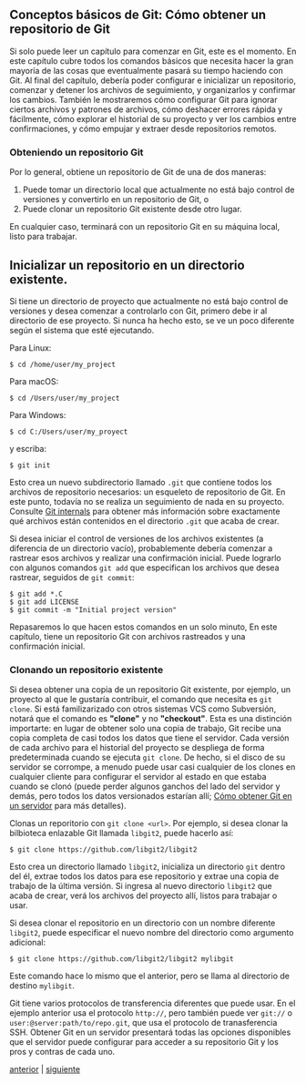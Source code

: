 ## __Conceptos básicos de Git: Cómo obtener un repositorio de Git__

Si solo puede leer un capítulo para comenzar en Git, este es el momento. En este capítulo cubre todos los comandos básicos que necesita hacer la gran mayoría de las cosas que eventualmente pasará su tiempo haciendo con Git. Al final del capítulo, debería poder configurar e inicializar un repositorio, comenzar y detener los archivos de seguimiento, y organizarlos y confirmar los cambios. También le mostraremos cómo configurar Git para ignorar ciertos archivos y patrones de archivos, cómo deshacer errores rápida y fácilmente, cómo explorar el historial de su proyecto y ver los cambios entre confirmaciones, y cómo empujar y extraer desde repositorios remotos.

### __Obteniendo un repositorio Git__ 

Por lo general, obtiene un repositorio de Git de una de dos maneras:

1. Puede tomar un directorio local que actualmente no está bajo control de versiones y convertirlo en un repositorio de Git, o
2. Puede clonar un repositorio Git existente desde otro lugar.

En cualquier caso, terminará con un repositorio Git en su máquina local, listo para trabajar.

## Inicializar un repositorio en un directorio existente.

Si tiene un directorio de proyecto que actualmente no está bajo control de versiones y desea comenzar a controlarlo con Git, primero debe ir al directorio de ese proyecto. Si nunca ha hecho esto, se ve un poco diferente según el sistema que esté ejecutando.

Para Linux:

    $ cd /home/user/my_project

Para macOS:

    $ cd /Users/user/my_project

Para Windows:

    $ cd C:/Users/user/my_proyect

y escriba: 

    $ git init

Esto crea un nuevo subdirectorio llamado `.git` que contiene todos los archivos de repositorio necesarios: un esqueleto de repositorio de Git. En este punto, todavía no se realiza un seguimiento de nada en su proyecto. Consulte [Git internals](https://git-scm.com/book/en/v2/Git-Internals-Plumbing-and-Porcelain#ch10-git-internals) para obtener más información sobre exactamente qué archivos están contenidos en el directorio `.git` que acaba de crear.

Si desea iniciar el control de versiones de los archivos existentes (a diferencia de un directorio vacío), probablemente debería comenzar a rastrear esos archivos y realizar una confirmación inicial. Puede lograrlo con algunos comandos `git add` que especifican los archivos que desea rastrear, seguidos de `git commit`:

    $ git add *.C
    $ git add LICENSE
    $ git commit -m "Initial project version"

Repasaremos lo que hacen estos comandos en un solo minuto, En este capítulo, tiene un repositorio Git con archivos rastreados y una confirmación inicial.

### Clonando un repositorio existente

Si desea obtener una copia de un repositorio Git existente, por ejemplo, un proyecto al que le gustaría contribuir, el comando que necesita es  `git clone`. Si está familizarizado con otros sistemas VCS como Subversión, notará que el comando es __"clone"__ y no __"checkout"__. Esta es una distinción importarte: en lugar de obtener solo una copia de trabajo, Git recibe una copia completa de casi todos los datos que tiene el servidor. Cada versión de cada archivo para el historial del proyecto se despliega de forma predeterminada cuando se ejecuta `git clone`. De hecho, si el disco de su servidor se corrompe, a menudo puede usar casi cualquier de los clones en cualquier cliente para configurar el servidor al estado en que estaba cuando se clonó (puede perder algunos ganchos del lado del servidor y demás, pero todos los datos versionados estarían allí; [Cómo obtener Git en un servidor](https://git-scm.com/book/en/v2/ch00/_getting_git_on_a_server) para más detalles).

Clonas un reporitorio con `git clone <url>`. Por ejemplo, si desea clonar la bilbioteca enlazable Git llamada `libgit2`, puede hacerlo así:

    $ git clone https://github.com/libgit2/libgit2

Esto crea un directorio llamado `libgit2`, inicializa un directorio `git` dentro del él, extrae todos los datos para ese repositorio y extrae una copia de trabajo de la última versión. Si ingresa al nuevo directorio `libgit2` que acaba de crear, verá los archivos del proyecto allí, listos para trabajar o usar.

Si desea clonar el repositorio en un directorio con un nombre diferente `libgit2`, puede especificar el nuevo nombre del directorio como argumento adicional:

    $ git clone https://github.com/libgit2/libgit2 mylibgit

Este comando hace lo mismo que el anterior, pero se llama al directorio de destino `mylibgit`.

Git tiene varios protocolos de transferencia diferentes que puede usar. En el ejemplo anterior usa el protocolo `http://`, pero también puede ver `git://` o `user:@server:path/to/repo.git`, que usa el protocolo de tranasferencia SSH. Obtener Git en un servidor presentará todas las opciones disponibles que el servidor puede configurar para acceder a su repositorio Git y los pros y contras de cada uno.

[anterior](../1_Comenzando/18_Resumen.md) | [siguiente](./22_Registro_cambios.md)